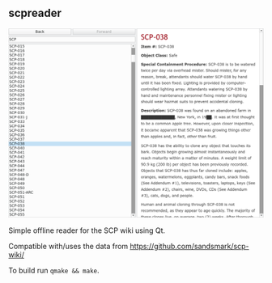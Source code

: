 scpreader
---------

![screenshot](/screenshot.png)

Simple offline reader for the SCP wiki using Qt.

Compatible with/uses the data from https://github.com/sandsmark/scp-wiki/

To build run `qmake && make`.
